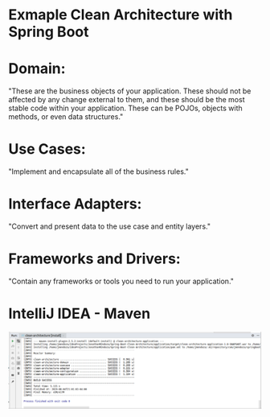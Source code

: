 # Exmaple Clean Architecture with Spring Boot


# Domain: 
"These are the business objects of your application. These should not be affected by any change external to them, and these should be the most stable code within your application. These can be POJOs, objects with methods, or even data structures."

# Use Cases: 
"Implement and encapsulate all of the business rules."

# Interface Adapters: 
"Convert and present data to the use case and entity layers."

# Frameworks and Drivers: 
"Contain any frameworks or tools you need to run your application."

# IntelliJ IDEA - Maven
![Screenshot](clean-architecture-maven.png)

